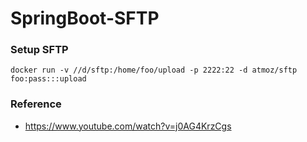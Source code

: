 # SpringBoot-SFTP

### Setup SFTP

    docker run -v //d/sftp:/home/foo/upload -p 2222:22 -d atmoz/sftp foo:pass:::upload

### Reference

- https://www.youtube.com/watch?v=j0AG4KrzCgs
